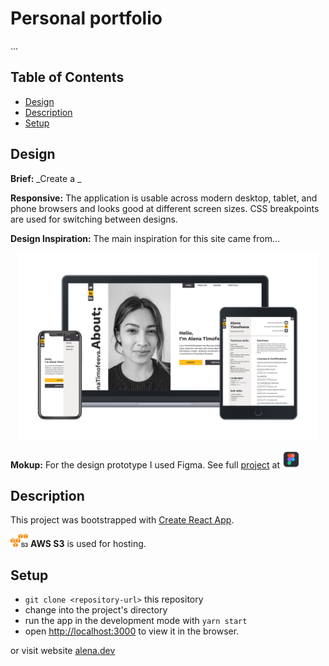 # Personal portfolio
...
 
## Table of Contents

* [Design](#design)
* [Description](#description)
* [Setup](#setup)

## Design
  **Brief:** _Create a _
  
  **Responsive:** The application is usable across modern desktop, tablet, and phone browsers and looks good at different screen sizes. CSS breakpoints are used for switching between designs.
  
  **Design Inspiration:**
  The main inspiration for this site came from...
  
  <p align="center"><img src="https://raw.githubusercontent.com/mouseProgrammouse/portfolio/master/Portfolio_preview.png" width="480"/></p>
  
  
  **Mokup:**
  For the design prototype I used Figma. See full [project](https://www.figma.com/file/JnUa51UPcYaqSIDbHqv1Ka/Resume-web?node-id=0%3A1) at <img src="https://raw.githubusercontent.com/mouseProgrammouse/readme/master/icons/figma-logo.png" width="28"/>


## Description
  
This project was bootstrapped with [Create React App](https://github.com/facebook/create-react-app).
 
 <img src="https://raw.githubusercontent.com/mouseProgrammouse/readme/master/icons/amazon-web-services.png" width="28"/> **AWS S3** is used for hosting.
 
## Setup

* `git clone <repository-url>` this repository
* change into the project's directory
* run the app in the development mode with `yarn start`
* open [http://localhost:3000](http://localhost:3000) to view it in the browser.

or visit website [alena.dev](https://alena.dev)
